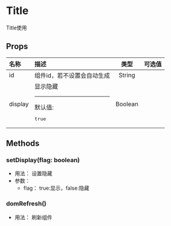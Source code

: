 # Title


Title使用

## Props


<div class="props">

| 名称    | 描述                                   |   类型  | 可选值 |
| :------ | :------------------------------------- | :-----: | :----- |
| id      | 组件id，若不设置会自动生成             |  String |        |
| display | 显示隐藏<hr>默认值:<br><pre>true</pre> | Boolean |        |

</div>



## Methods

### setDisplay(flag: boolean)
- 用法： 设置隐藏
- 参数：
	 - flag： true:显示，false:隐藏

### domRefresh()
- 用法： 刷新组件